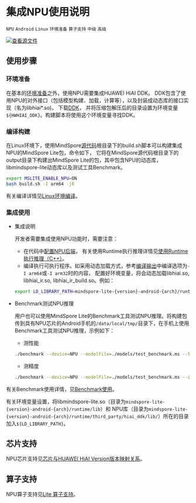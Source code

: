 # 集成NPU使用说明

`NPU` `Android` `Linux` `环境准备` `算子支持` `中级` `高级`

[![查看源文件](https://gitee.com/mindspore/docs/raw/r1.3/resource/_static/logo_source.png)](https://gitee.com/mindspore/docs/blob/r1.3/docs/lite/docs/source_zh_cn/use/npu_info.md)

## 使用步骤

### 环境准备

在基本的[环境准备](https://www.mindspore.cn/lite/docs/zh-CN/r1.3/use/build.html)之外，使用NPU需要集成HUAWEI HiAI DDK。
DDK包含了使用NPU的对外接口（包括模型构建、加载，计算等），以及封装成动态库的接口实现（名为libhiai*.so)。
下载[DDK](https://developer.huawei.com/consumer/cn/doc/development/hiai-Library/ddk-download-0000001053590180)，
并将压缩包解压后的目录设置为环境变量`${HWHIAI_DDK}`。构建脚本将使用这个环境变量寻找DDK。

### 编译构建

在Linux环境下，使用MindSpore[源代码](https://gitee.com/mindspore/mindspore)根目录下的build.sh脚本可以构建集成NPU的MindSpore Lite包，命令如下，
它将在MindSpore源代码根目录下的output目录下构建出MindSpore Lite的包，其中包含NPU的动态库，libmindspore-lite动态库以及测试工具Benchmark。

```bash
export MSLITE_ENABLE_NPU=ON
bash build.sh -I arm64 -j8
```

有关编译详情见[Linux环境编译](https://www.mindspore.cn/lite/docs/zh-CN/r1.3/use/build.html#linux)。

### 集成使用

- 集成说明

    开发者需要集成使用NPU功能时，需要注意：
    - 在代码中[配置NPU后端](https://www.mindspore.cn/lite/docs/zh-CN/r1.3/use/runtime_cpp.html#npu)，
    有关使用Runtime执行推理详情见[使用Runtime执行推理（C++）](https://www.mindspore.cn/lite/docs/zh-CN/r1.3/use/runtime_cpp.html)。
    - 编译执行可执行程序。如采用动态加载方式，参考[编译输出](https://www.mindspore.cn/lite/docs/zh-CN/r1.3/use/build.html#runtime)中编译选项为`-I arm64`或`-I arm32`时的内容，
    配置好环境变量，将会动态加载libhiai.so, libhiai_ir.so, libhiai_ir_build.so。例如：

    ```bash
    export LD_LIBRARY_PATH=mindspore-lite-{version}-android-{arch}/runtime/third_party/hiai_ddk/lib/:$LD_LIBRARY_PATH
    ```

- Benchmark测试NPU推理

    用户也可以使用MindSpore Lite的Benchmark工具测试NPU推理。将构建包传到具有NPU芯片的Android手机的`/data/local/tmp/`目录下，在手机上使用Benchmark工具测试NPU推理，示例如下：

    - 测性能

    ```bash
    ./benchmark --device=NPU --modelFile=./models/test_benchmark.ms --timeProfiling=true
    ```

    - 测精度

    ```bash
    ./benchmark --device=NPU --modelFile=./models/test_benchmark.ms --inDataFile=./input/test_benchmark.bin --inputShapes=1,32,32,1 --accuracyThreshold=3 --benchmarkDataFile=./output/test_benchmark.out
    ```

有关Benchmark使用详情，见[Benchmark使用](https://www.mindspore.cn/lite/docs/zh-CN/r1.3/use/benchmark_tool.html)。

有关环境变量设置，将libmindspore-lite.so（目录为`mindspore-lite-{version}-android-{arch}/runtime/lib`）和
NPU库（目录为`mindspore-lite-{version}-android-{arch}/runtime/third_party/hiai_ddk/lib/`）所在的目录加入`${LD_LIBRARY_PATH}`。

## 芯片支持

NPU芯片支持见[芯片与HUAWEI HiAI Version版本映射关系](https://developer.huawei.com/consumer/cn/doc/development/hiai-Guides/mapping-relationship-0000001052830507#ZH-CN_TOPIC_0000001052830507__section94427279718)。

## 算子支持

NPU算子支持见[Lite 算子支持](https://www.mindspore.cn/lite/docs/zh-CN/r1.3/operator_list_lite.html)。
